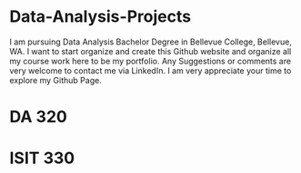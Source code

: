 # Data-Analysis-Projects
I am pursuing Data Analysis Bachelor Degree in Bellevue College, Bellevue, WA. I want to start organize and create this Github website and organize all my course work here to be my portfolio. Any Suggestions or comments are very welcome to contact me via LinkedIn. I am very appreciate your time to explore my Github Page.

<h1><b>DA 320</h1></b>

<h1><b>ISIT 330</h1></b>
